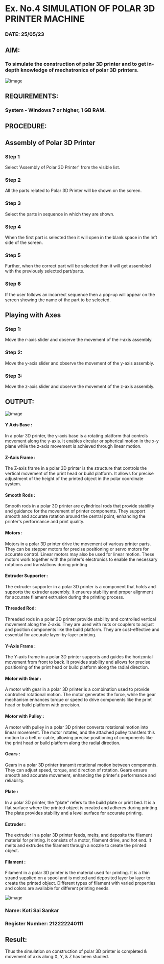 # Ex. No.4 SIMULATION OF POLAR 3D PRINTER MACHINE

### DATE: 25/05/23

## AIM:
### To simulate the construction of polar 3D printer and to get in-depth knowledge of mechatronics of polar 3D printers.

![image](https://github.com/Sellakumar1987/Ex.-No.-4---SIMULATION-OF-POLAR-3D-PRINTER-MACHINE/assets/113594316/b551f195-9877-49a2-99bb-a9efcfb3381a)

## REQUIREMENTS:
### 	System - Windows 7 or higher, 1 GB RAM.

## PROCEDURE:

## Assembly of Polar 3D Printer
### Step 1
Select 'Assembly of Polar 3D Printer' from the visible list.
### Step 2
All the parts related to Polar 3D Printer will be shown on the screen.
### Step 3
Select the parts in sequence in which they are shown.
### Step 4
When the first part is selected then it will open in the blank space in the left side of the screen.
### Step 5
Further, when the correct part will be selected then it will get assembled with the previously selected part/parts.
### Step 6
If the user follows an incorrect sequence then a pop-up will appear on the screen showing the name of the part to be selected.

## Playing with Axes

### Step 1:
Move the r-axis slider and observe the movement of the r-axis assembly.

### Step 2:
Move the y-axis slider and observe the movement of the y-axis assembly.

### Step 3:
Move the z-axis slider and observe the movement of the z-axis assembly.

## OUTPUT:

![image](https://github.com/PSriVarshan/Ex.-No.-4---SIMULATION-OF-POLAR-3D-PRINTER-MACHINE/assets/114944059/478d297f-bfcd-42bb-8f7e-7b2961f1f98b)


#### Y Axis Base :

In a polar 3D printer, the y-axis base is a rotating platform that controls movement along the y-axis. It enables circular or spherical motion in the x-y plane while the z-axis movement is achieved through linear motion.

#### Z-Axis Frame :

The Z-axis frame in a polar 3D printer is the structure that controls the vertical movement of the print head or build platform. It allows for precise adjustment of the height of the printed object in the polar coordinate system.

#### Smooth Rods :

Smooth rods in a polar 3D printer are cylindrical rods that provide stability and guidance for the movement of printer components. They support smooth and accurate rotation around the central point, enhancing the printer's performance and print quality.

#### Motors :

Motors in a polar 3D printer drive the movement of various printer parts. They can be stepper motors for precise positioning or servo motors for accurate control. Linear motors may also be used for linear motion. These motors work together with the printer's electronics to enable the necessary rotations and translations during printing.

#### Extruder Supporter :

The extruder supporter in a polar 3D printer is a component that holds and supports the extruder assembly. It ensures stability and proper alignment for accurate filament extrusion during the printing process.

#### Threaded Rod:

Threaded rods in a polar 3D printer provide stability and controlled vertical movement along the Z-axis. They are used with nuts or couplers to adjust and position components like the build platform. They are cost-effective and essential for accurate layer-by-layer printing.

#### Y-Axis Frame :

The Y-axis frame in a polar 3D printer supports and guides the horizontal movement from front to back. It provides stability and allows for precise positioning of the print head or build platform along the radial direction.

#### Motor with Gear :

A motor with gear in a polar 3D printer is a combination used to provide controlled rotational motion. The motor generates the force, while the gear mechanism enhances torque or speed to drive components like the print head or build platform with precision.

#### Motor with Pulley :

A motor with pulley in a polar 3D printer converts rotational motion into linear movement. The motor rotates, and the attached pulley transfers this motion to a belt or cable, allowing precise positioning of components like the print head or build platform along the radial direction.

#### Gears :

Gears in a polar 3D printer transmit rotational motion between components. They can adjust speed, torque, and direction of rotation. Gears ensure smooth and accurate movement, enhancing the printer's performance and reliability.

#### Plate :

In a polar 3D printer, the "plate" refers to the build plate or print bed. It is a flat surface where the printed object is created and adheres during printing. The plate provides stability and a level surface for accurate printing.

#### Extruder :

The extruder in a polar 3D printer feeds, melts, and deposits the filament material for printing. It consists of a motor, filament drive, and hot end. It melts and extrudes the filament through a nozzle to create the printed object.

#### Filament :

Filament in a polar 3D printer is the material used for printing. It is a thin strand supplied on a spool and is melted and deposited layer by layer to create the printed object. Different types of filament with varied properties and colors are available for different printing needs.

![image](https://github.com/PSriVarshan/Ex.-No.-4---SIMULATION-OF-POLAR-3D-PRINTER-MACHINE/assets/114944059/91e224f3-c501-47b3-a5a9-44d3ff1c0a18)


### Name: Koti Sai Sankar
### Register Number: 212222240111


## Result: 
Thus the simulation on construction of polar 3D printer is completed & movement of axis along X, Y, & Z has been studied.

